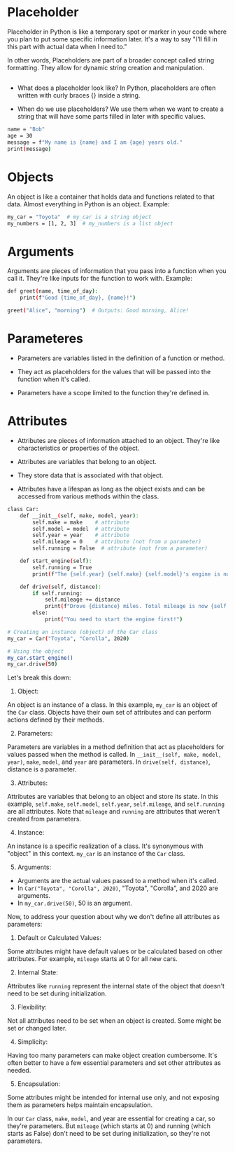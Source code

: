 # Placeholder

Placeholder in Python is like a temporary spot or marker in your code where you plan to put some specific information later. It's a way to say "I'll fill in this part with actual data when I need to."

In other words, Placeholders are part of a broader concept called string formatting. They allow for dynamic string creation and manipulation.

## 
- What does a placeholder look like?
In Python, placeholders are often written with curly braces {} inside a string.

- When do we use placeholders?
We use them when we want to create a string that will have some parts filled in later with specific values.

```bash
name = "Bob"
age = 30
message = f"My name is {name} and I am {age} years old."
print(message)
```

# Objects

An object is like a container that holds data and functions related to that data. Almost everything in Python is an object.
Example:

```bash
my_car = "Toyota"  # my_car is a string object
my_numbers = [1, 2, 3]  # my_numbers is a list object
```

# Arguments
Arguments are pieces of information that you pass into a function when you call it. They're like inputs for the function to work with.
Example:
```bash
def greet(name, time_of_day):
    print(f"Good {time_of_day}, {name}!")

greet("Alice", "morning")  # Outputs: Good morning, Alice!
```
# Parameteres

- Parameters are variables listed in the definition of a function or method.

- They act as placeholders for the values that will be passed into the function when it's called.

- Parameters have a scope limited to the function they're defined in.

# Attributes

- Attributes are pieces of information attached to an object. They're like characteristics or properties of the object.

- Attributes are variables that belong to an object.

- They store data that is associated with that object.

- Attributes have a lifespan as long as the object exists and can be accessed from various methods within the class.


```bash
class Car:
    def __init__(self, make, model, year):
        self.make = make    # attribute
        self.model = model  # attribute
        self.year = year    # attribute
        self.mileage = 0    # attribute (not from a parameter)
        self.running = False  # attribute (not from a parameter)

    def start_engine(self):
        self.running = True
        print(f"The {self.year} {self.make} {self.model}'s engine is now running.")

    def drive(self, distance):
        if self.running:
            self.mileage += distance
            print(f"Drove {distance} miles. Total mileage is now {self.mileage}.")
        else:
            print("You need to start the engine first!")

# Creating an instance (object) of the Car class
my_car = Car("Toyota", "Corolla", 2020)

# Using the object
my_car.start_engine()
my_car.drive(50)
```

Let's break this down:

1. Object:

An object is an instance of a class. In this example, ```my_car``` is an object of the ```Car``` class.
Objects have their own set of attributes and can perform actions defined by their methods.


2. Parameters:

Parameters are variables in a method definition that act as placeholders for values passed when the method is called.
In ```__init__(self, make, model, year)```, ```make```, ```model```, and ```year``` are parameters.
In ```drive(self, distance)```, distance is a parameter.


3. Attributes:

Attributes are variables that belong to an object and store its state.
In this example, ```self.make```, ```self.model```, ```self.year```, ```self.mileage```, and ```self.running``` are all attributes.
Note that ```mileage``` and ```running``` are attributes that weren't created from parameters.


4. Instance:

An instance is a specific realization of a class. It's synonymous with "object" in this context.
```my_car``` is an instance of the ```Car``` class.


5. Arguments:

- Arguments are the actual values passed to a method when it's called.
- In ```Car("Toyota", "Corolla", 2020)```, "Toyota", "Corolla", and 2020 are arguments.
- In ```my_car.drive(50)```, 50 is an argument.



Now, to address your question about why we don't define all attributes as parameters:

1. Default or Calculated Values:

Some attributes might have default values or be calculated based on other attributes. For example, ```mileage``` starts at 0 for all new cars.


2. Internal State:

Attributes like ```running``` represent the internal state of the object that doesn't need to be set during initialization.


3. Flexibility:

Not all attributes need to be set when an object is created. Some might be set or changed later.


4. Simplicity:

Having too many parameters can make object creation cumbersome. It's often better to have a few essential parameters and set other attributes as needed.


5. Encapsulation:

Some attributes might be intended for internal use only, and not exposing them as parameters helps maintain encapsulation.



In our ```Car``` class, ```make```, ```model```, and year are essential for creating a car, so they're parameters. But ```mileage``` (which starts at 0) and running (which starts as False) don't need to be set during initialization, so they're not parameters.

